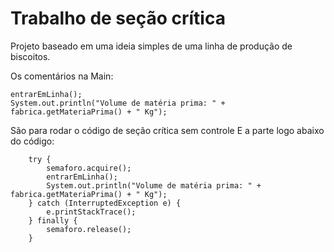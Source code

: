 <h1> Trabalho de seção crítica </h1>

Projeto baseado em uma ideia simples de uma linha de produção de biscoitos.

Os comentários na Main:

```
entrarEmLinha();
System.out.println("Volume de matéria prima: " + fabrica.getMateriaPrima() + " Kg");
```
São para rodar o código de seção crítica sem controle
E a parte logo abaixo do código:

```
    try {
        semaforo.acquire();
        entrarEmLinha();
        System.out.println("Volume de matéria prima: " + fabrica.getMateriaPrima() + " Kg");
    } catch (InterruptedException e) {
        e.printStackTrace();
    } finally {
        semaforo.release();
    }
```
